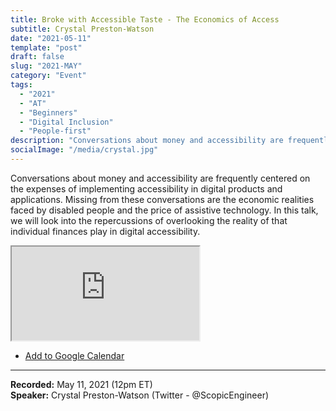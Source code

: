 ```yaml
---
title: Broke with Accessible Taste - The Economics of Access
subtitle: Crystal Preston-Watson
date: "2021-05-11"
template: "post"
draft: false
slug: "2021-MAY"
category: "Event"
tags:
  - "2021"
  - "AT"
  - "Beginners"
  - "Digital Inclusion"
  - "People-first"
description: "Conversations about money and accessibility are frequently centered on the expenses of implementing accessibility in digital products and applications. Missing from these conversations are the economic realities faced by disabled people and the price of assistive technology. In this talk, we will look into the repercussions of overlooking the reality of that individual finances play in digital accessibility."
socialImage: "/media/crystal.jpg"
---
```

Conversations about money and accessibility are frequently centered on the expenses of implementing accessibility in digital products and applications. Missing from these conversations are the economic realities faced by disabled people and the price of assistive technology. In this talk, we will look into the repercussions of overlooking the reality of that individual finances play in digital accessibility.

<iframe title="Broke with Accessible Taste - The Economics of Access by Crystal Preston-Watson" src="https://www.youtube.com/embed/DFkLNvv5M9Y" allow="accelerometer; autoplay; encrypted-media; gyroscope; picture-in-picture" allowfullscreen></iframe>

<ul class="calendar"><li class="calendar__list-item"><a class="calendars__list-item-link" target="_blank" href="https://calendar.google.com/event?action=TEMPLATE&amp;tmeid=MWpmb2QzaWw5bXQ5anZ1OWtzMWdodjA5a2IgYWNjZXNzaWJpbGl0eXRhbGtzQG0&amp;tmsrc=accessibilitytalks%40gmail.com">Add to Google Calendar</a></li>
</ul>

-----
<b>Recorded:</b> May 11, 2021 (12pm ET)<br>
<b>Speaker:</b> Crystal Preston-Watson (Twitter - @ScopicEngineer)